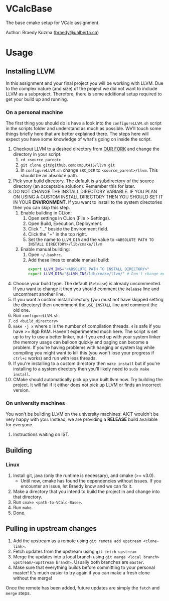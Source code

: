 # VCalcBase
The base cmake setup for VCalc assignment.

Author: Braedy Kuzma (braedy@ualberta.ca)

# Usage
## Installing LLVM
In this assignment and your final project you will be working with LLVM. Due
to the complex nature (and size) of the project we did not want to include LLVM
as a subproject. Therefore, there is some additional setup required to get your
build up and running.

### On a personal machine
The first thing you should do is have a look into the `configureLLVM.sh` script
in the scripts folder and understand as much as possible. We'll touch some
things briefly here that are better explained there. The steps here will expect
you have some knowledge of what's going on inside the script.

  1. Checkout LLVM to a desired directory from
     [OUR FORK](https://github.com/cmput415/llvm) and change the directory in
     your script.
     1. `cd <source_parent>`
     1. `git clone git@github.com:cmput415/llvm.git`
     1. In `configureLLVM.sh` change `SRC_DIR` to `<source_parent>/llvm`. This
        should be an absolute path.
  1. Pick your build directory. The default is a subdirectory of the source
     directory (an acceptable solution). Remember this for later.
  1. DO NOT CHANGE THE INSTALL DIRECTORY VARIABLE. IF YOU PLAN ON USING A
     CUSTOM INSTALL DIRECTORY THEN YOU SHOULD SET IT IN YOUR **ENVIRONMENT**.
     If you want to install to the system directories then you can skip this
     step.
     1. Enable building in CLion:
        1. Open settings in CLion (File > Settings).
        1. Open Build, Execution, Deployment.
        1. Click "..." beside the Environment field.
        1. Click the "+" in the top right.
        1. Set the name to `LLVM_DIR` and the value to
           `<ABSOLUTE PATH TO INSTALL DIRECTORY>/lib/cmake/llvm`
     1. Enable manual building:
        1. Open `~/.bashrc`.
        1. Add these lines to enable manual build:
           ```bash
           export LLVM_INS="<ABSOLUTE PATH TO INSTALL DIRECTORY>"
           export LLVM_DIR="$LLVM_INS/lib/cmake/llvm/" # Don't change me.
           ```
  1. Choose your build type. The default (`Release`) is already uncommented.
     If you want to change it then you should comment the `Release` line and
     uncomment another line.
  1. If you want a custom install directory (you must not have skipped setting
     the directory) then uncomment the `USE_INSTALL` line and comment the old
     one.
  1. Run `configureLLVM.sh`.
  1. `cd <build_directory>`
  1. `make -j x` where x is the number of compilation threads. `4` is safe if
     you have >= 8gb RAM. Haven't experimented much here. The script is set up
     to try to use a better linker, but if you end up with your system linker
     the memory usage can balloon quickly and paging can become a problem. If
     you're having problems with hanging or system lag while compiling you
     might want to kill this (you won't lose your progress if `ctrl+c` works)
     and run with less threads.
  1. If you're installing to a custom directory then `make install` but if
     you're installing to a system directory then you'll likely need to
     `sudo make install`.
  1. CMake should automatically pick up your built llvm now. Try building the
     project. It will fail if it either does not pick up LLVM or finds an
     incorrect version.

### On university machines
You won't be building LLVM on the university machines: AICT wouldn't be very
happy with you. Instead, we are providing a **RELEASE** build available for
everyone.
  1. Instructions waiting on IST.

## Building
### Linux
  1. Install git, java (only the runtime is necessary), and cmake (>= v3.0).
     - Until now, cmake has found the dependencies without issues. If you
       encounter an issue, let Braedy know and we can fix it.
  1. Make a directory that you intend to build the project in and change into
     that directory.
  1. Run `cmake <path-to-VCalc-Base>`.
  1. Run `make`.
  1. Done.

## Pulling in upstream changes</a>
  1. Add the upstream as a remote using `git remote add upstream <clone-link>`.
  1. Fetch updates from the upstream using `git fetch upstream`
  1. Merge the updates into a local branch using
     `git merge <local branch> upstream/<upstream branch>`. Usually both
     branches are `master`.
  1. Make sure that everything builds before committing to your personal
     master! It's much easier to try again if you can make a fresh clone
     without the merge!

Once the remote has been added, future updates are simply the `fetch` and
`merge` steps.
